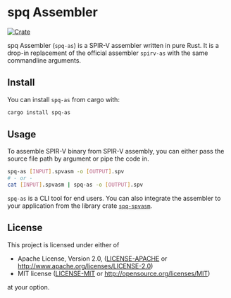 # spq Assembler

[![Crate](https://img.shields.io/crates/v/spq-as)](https://crates.io/crates/spq-as)

spq Assembler (`spq-as`) is a SPIR-V assembler written in pure Rust. It is a drop-in replacement of the official assembler `spirv-as` with the same commandline arguments.

## Install

You can install `spq-as` from cargo with:

```bash
cargo install spq-as
```

## Usage

To assemble SPIR-V binary from SPIR-V assembly, you can either pass the source file path by argument or pipe the code in.

```bash
spq-as [INPUT].spvasm -o [OUTPUT].spv
# - or -
cat [INPUT].spvasm | spq-as -o [OUTPUT].spv
```

`spq-as` is a CLI tool for end users. You can also integrate the assembler to your application from the library crate [`spq-spvasm`](../spq-spvasm/README.md).

## License

This project is licensed under either of

* Apache License, Version 2.0, ([LICENSE-APACHE](LICENSE-APACHE) or http://www.apache.org/licenses/LICENSE-2.0)
* MIT license ([LICENSE-MIT](LICENSE-MIT) or http://opensource.org/licenses/MIT)

at your option.

